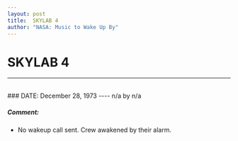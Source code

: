 ```yaml
---
layout: post
title:  SKYLAB 4
author: "NASA: Music to Wake Up By"
---
```


# SKYLAB 4
----
<br/>
### DATE: December 28, 1973
----
n/a by n/a

##### Comment:
* No wakeup call sent. Crew awakened by their alarm.
